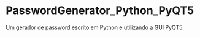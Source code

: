 # PasswordGenerator_Python_PyQT5
Um gerador de password escrito em Python e utilizando a GUI PyQT5.

